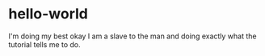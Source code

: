 # hello-world
I'm doing my best okay
I am a slave to the man and doing exactly what the tutorial tells me to do.
